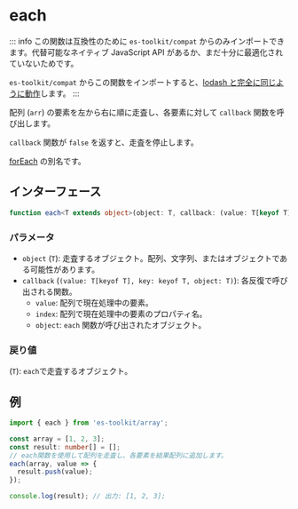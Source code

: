 # each

::: info
この関数は互換性のために `es-toolkit/compat` からのみインポートできます。代替可能なネイティブ JavaScript API があるか、まだ十分に最適化されていないためです。

`es-toolkit/compat` からこの関数をインポートすると、[lodash と完全に同じように動作](../../../compatibility.md)します。
:::

配列 (`arr`) の要素を左から右に順に走査し、各要素に対して `callback` 関数を呼び出します。

`callback` 関数が `false` を返すと、走査を停止します。

[forEach](./forEach.md) の別名です。

## インターフェース

```ts
function each<T extends object>(object: T, callback: (value: T[keyof T], key: keyof T, object: T) => void): T;
```

### パラメータ

- `object` (`T`): 走査するオブジェクト。配列、文字列、またはオブジェクトである可能性があります。
- `callback` (`(value: T[keyof T], key: keyof T, object: T)`): 各反復で呼び出される関数。
  - `value`: 配列で現在処理中の要素。
  - `index`: 配列で現在処理中の要素のプロパティ名。
  - `object`: `each` 関数が呼び出されたオブジェクト。

### 戻り値

(`T`): `each`で走査するオブジェクト。

## 例

```ts
import { each } from 'es-toolkit/array';

const array = [1, 2, 3];
const result: number[] = [];
// each関数を使用して配列を走査し、各要素を結果配列に追加します。
each(array, value => {
  result.push(value);
});

console.log(result); // 出力: [1, 2, 3];
```
